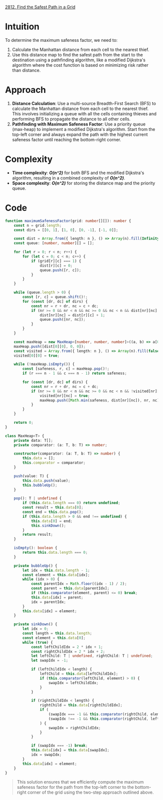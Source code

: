 [2812. Find the Safest Path in a Grid](https://leetcode.com/problems/find-the-safest-path-in-a-grid/)

# Intuition
To determine the maximum safeness factor, we need to:
1. Calculate the Manhattan distance from each cell to the nearest thief.
2. Use this distance map to find the safest path from the start to the destination using a pathfinding algorithm, like a modified Dijkstra's algorithm where the cost function is based on minimizing risk rather than distance.

# Approach
1. **Distance Calculation**: Use a multi-source Breadth-First Search (BFS) to calculate the Manhattan distance from each cell to the nearest thief. This involves initializing a queue with all the cells containing thieves and performing BFS to propagate the distance to all other cells.
2. **Pathfinding with Maximum Safeness Factor**: Use a priority queue (max-heap) to implement a modified Dijkstra's algorithm. Start from the top-left corner and always expand the path with the highest current safeness factor until reaching the bottom-right corner.

# Complexity
- **Time complexity**: ***O(n^2)*** for both BFS and the modified Dijkstra's algorithm, resulting in a combined complexity of ***O(n^2)***.
- **Space complexity**: ***O(n^2)*** for storing the distance map and the priority queue.

# Code
```typescript
function maximumSafenessFactor(grid: number[][]): number {
    const n = grid.length;
    const dirs = [[0, 1], [1, 0], [0, -1], [-1, 0]];

    const dist = Array.from({ length: n }, () => Array(n).fill(Infinity));
    const queue: [number, number][] = [];

    for (let r = 0; r < n; r++) {
        for (let c = 0; c < n; c++) {
            if (grid[r][c] === 1) {
                dist[r][c] = 0;
                queue.push([r, c]);
            }
        }
    }

    while (queue.length > 0) {
        const [r, c] = queue.shift()!;
        for (const [dr, dc] of dirs) {
            const nr = r + dr, nc = c + dc;
            if (nr >= 0 && nr < n && nc >= 0 && nc < n && dist[nr][nc] === Infinity) {
                dist[nr][nc] = dist[r][c] + 1;
                queue.push([nr, nc]);
            }
        }
    }

    const maxHeap = new MaxHeap<[number, number, number]>((a, b) => a[0] - b[0]);
    maxHeap.push([dist[0][0], 0, 0]);
    const visited = Array.from({ length: n }, () => Array(n).fill(false));
    visited[0][0] = true;

    while (!maxHeap.isEmpty()) {
        const [safeness, r, c] = maxHeap.pop()!;
        if (r === n - 1 && c === n - 1) return safeness;

        for (const [dr, dc] of dirs) {
            const nr = r + dr, nc = c + dc;
            if (nr >= 0 && nr < n && nc >= 0 && nc < n && !visited[nr][nc]) {
                visited[nr][nc] = true;
                maxHeap.push([Math.min(safeness, dist[nr][nc]), nr, nc]);
            }
        }
    }

    return 0;
}

class MaxHeap<T> {
    private data: T[];
    private comparator: (a: T, b: T) => number;

    constructor(comparator: (a: T, b: T) => number) {
        this.data = [];
        this.comparator = comparator;
    }

    push(value: T) {
        this.data.push(value);
        this.bubbleUp();
    }

    pop(): T | undefined {
        if (this.data.length === 0) return undefined;
        const result = this.data[0];
        const end = this.data.pop();
        if (this.data.length > 0 && end !== undefined) {
            this.data[0] = end;
            this.sinkDown();
        }
        return result;
    }

    isEmpty(): boolean {
        return this.data.length === 0;
    }

    private bubbleUp() {
        let idx = this.data.length - 1;
        const element = this.data[idx];
        while (idx > 0) {
            const parentIdx = Math.floor((idx - 1) / 2);
            const parent = this.data[parentIdx];
            if (this.comparator(element, parent) <= 0) break;
            this.data[idx] = parent;
            idx = parentIdx;
        }
        this.data[idx] = element;
    }

    private sinkDown() {
        let idx = 0;
        const length = this.data.length;
        const element = this.data[0];
        while (true) {
            const leftChildIdx = 2 * idx + 1;
            const rightChildIdx = 2 * idx + 2;
            let leftChild: T | undefined, rightChild: T | undefined;
            let swapIdx = -1;

            if (leftChildIdx < length) {
                leftChild = this.data[leftChildIdx];
                if (this.comparator(leftChild, element) > 0) {
                    swapIdx = leftChildIdx;
                }
            }

            if (rightChildIdx < length) {
                rightChild = this.data[rightChildIdx];
                if (
                    (swapIdx === -1 && this.comparator(rightChild, element) > 0) ||
                    (swapIdx !== -1 && this.comparator(rightChild, leftChild!) > 0)
                ) {
                    swapIdx = rightChildIdx;
                }
            }

            if (swapIdx === -1) break;
            this.data[idx] = this.data[swapIdx];
            idx = swapIdx;
        }
        this.data[idx] = element;
    }
}
```

> This solution ensures that we efficiently compute the maximum safeness factor for the path from the top-left corner to the bottom-right corner of the grid using the two-step approach outlined above.